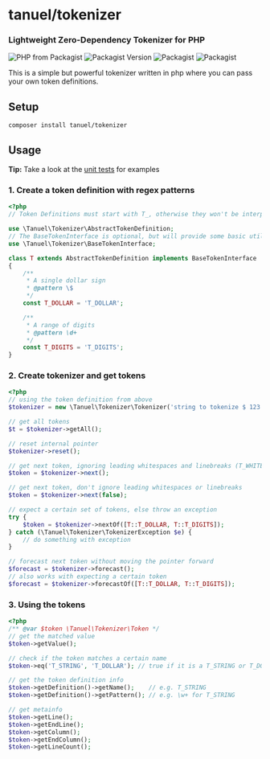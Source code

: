 # tanuel/tokenizer
### Lightweight Zero-Dependency Tokenizer for PHP

![PHP from Packagist](https://img.shields.io/packagist/php-v/tanuel/tokenizer)
![Packagist Version](https://img.shields.io/packagist/v/tanuel/tokenizer)
![Packagist](https://img.shields.io/packagist/dt/tanuel/tokenizer)
![Packagist](https://img.shields.io/packagist/l/tanuel/tokenizer)

This is a simple but powerful tokenizer written in php where you can pass your own token definitions.

## Setup

    composer install tanuel/tokenizer
    
## Usage

**Tip:** Take a look at the [unit tests](./test/TokenizerTest.php) for examples

### 1. Create a token definition with regex patterns

```php
<?php
// Token Definitions must start with T_, otherwise they won't be interpreted as Tokens

use \Tanuel\Tokenizer\AbstractTokenDefinition;
// The BaseTokenInterface is optional, but will provide some basic utilities
use \Tanuel\Tokenizer\BaseTokenInterface;

class T extends AbstractTokenDefinition implements BaseTokenInterface 
{
    /**
     * A single dollar sign
     * @pattern \$
     */
    const T_DOLLAR = 'T_DOLLAR';

    /**
     * A range of digits
     * @pattern \d+
     */
    const T_DIGITS = 'T_DIGITS';
}
```

### 2. Create tokenizer and get tokens

```php
<?php
// using the token definition from above
$tokenizer = new \Tanuel\Tokenizer\Tokenizer('string to tokenize $ 123', T::class);

// get all tokens
$t = $tokenizer->getAll();

// reset internal pointer
$tokenizer->reset();

// get next token, ignoring leading whitespaces and linebreaks (T_WHITESPACE => \s+)
$token = $tokenizer->next();

// get next token, don't ignore leading whitespaces or linebreaks
$token = $tokenizer->next(false);

// expect a certain set of tokens, else throw an exception
try { 
    $token = $tokenizer->nextOf([T::T_DOLLAR, T::T_DIGITS]);
} catch (\Tanuel\Tokenizer\TokenizerException $e) { 
    // do something with exception
}

// forecast next token without moving the pointer forward
$forecast = $tokenizer->forecast();
// also works with expecting a certain token
$forecast = $tokenizer->forecastOf([T::T_DOLLAR, T::T_DIGITS]);
```

### 3. Using the tokens

```php
<?php
/** @var $token \Tanuel\Tokenizer\Token */
// get the matched value
$token->getValue();

// check if the token matches a certain name
$token->eq('T_STRING', 'T_DOLLAR'); // true if it is a T_STRING or T_DOLLAR

// get the token definition info
$token->getDefinition()->getName();    // e.g. T_STRING
$token->getDefinition()->getPattern(); // e.g. \w+ for T_STRING

// get metainfo
$token->getLine();
$token->getEndLine();
$token->getColumn();
$token->getEndColumn();
$token->getLineCount();
```
